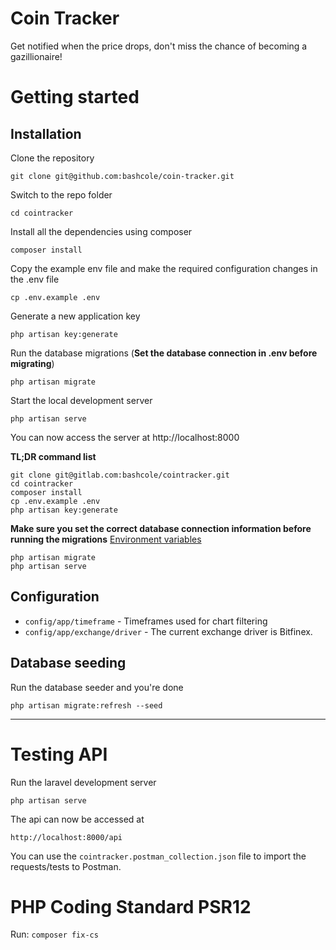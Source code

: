 # Coin Tracker

Get notified when the price drops, don't miss the chance of becoming a gazillionaire!

# Getting started

## Installation

Clone the repository

    git clone git@github.com:bashcole/coin-tracker.git

Switch to the repo folder

    cd cointracker

Install all the dependencies using composer

    composer install

Copy the example env file and make the required configuration changes in the .env file

    cp .env.example .env

Generate a new application key

    php artisan key:generate

Run the database migrations (**Set the database connection in .env before migrating**)

    php artisan migrate

Start the local development server

    php artisan serve

You can now access the server at http://localhost:8000

**TL;DR command list**

    git clone git@gitlab.com:bashcole/cointracker.git
    cd cointracker
    composer install
    cp .env.example .env
    php artisan key:generate

**Make sure you set the correct database connection information before running the migrations** [Environment variables](#environment-variables)

    php artisan migrate
    php artisan serve

## Configuration

- `config/app/timeframe` - Timeframes used for chart filtering
- `config/app/exchange/driver` - The current exchange driver is Bitfinex.

## Database seeding

Run the database seeder and you're done

    php artisan migrate:refresh --seed

----------

# Testing API

Run the laravel development server

    php artisan serve

The api can now be accessed at

    http://localhost:8000/api

You can use the `cointracker.postman_collection.json` file to import the requests/tests to Postman.

# PHP Coding Standard PSR12

Run: `composer fix-cs`
